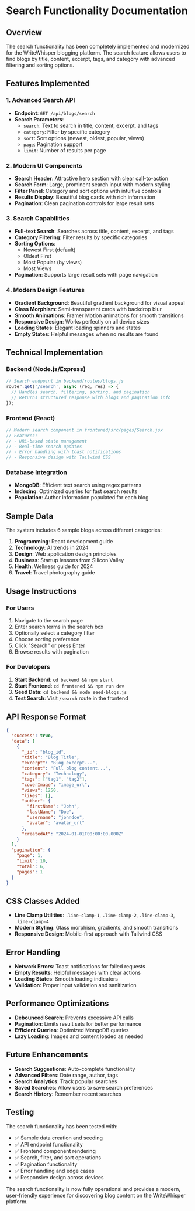# Search Functionality Documentation

## Overview
The search functionality has been completely implemented and modernized for the WriteWhisper blogging platform. The search feature allows users to find blogs by title, content, excerpt, tags, and category with advanced filtering and sorting options.

## Features Implemented

### 1. Advanced Search API
- **Endpoint**: `GET /api/blogs/search`
- **Search Parameters**:
  - `search`: Text to search in title, content, excerpt, and tags
  - `category`: Filter by specific category
  - `sort`: Sort options (newest, oldest, popular, views)
  - `page`: Pagination support
  - `limit`: Number of results per page

### 2. Modern UI Components
- **Search Header**: Attractive hero section with clear call-to-action
- **Search Form**: Large, prominent search input with modern styling
- **Filter Panel**: Category and sort options with intuitive controls
- **Results Display**: Beautiful blog cards with rich information
- **Pagination**: Clean pagination controls for large result sets

### 3. Search Capabilities
- **Full-text Search**: Searches across title, content, excerpt, and tags
- **Category Filtering**: Filter results by specific categories
- **Sorting Options**:
  - Newest First (default)
  - Oldest First
  - Most Popular (by views)
  - Most Views
- **Pagination**: Supports large result sets with page navigation

### 4. Modern Design Features
- **Gradient Background**: Beautiful gradient background for visual appeal
- **Glass Morphism**: Semi-transparent cards with backdrop blur
- **Smooth Animations**: Framer Motion animations for smooth transitions
- **Responsive Design**: Works perfectly on all device sizes
- **Loading States**: Elegant loading spinners and states
- **Empty States**: Helpful messages when no results are found

## Technical Implementation

### Backend (Node.js/Express)
```javascript
// Search endpoint in backend/routes/blogs.js
router.get('/search', async (req, res) => {
  // Handles search, filtering, sorting, and pagination
  // Returns structured response with blogs and pagination info
});
```

### Frontend (React)
```javascript
// Modern search component in frontened/src/pages/Search.jsx
// Features:
// - URL-based state management
// - Real-time search updates
// - Error handling with toast notifications
// - Responsive design with Tailwind CSS
```

### Database Integration
- **MongoDB**: Efficient text search using regex patterns
- **Indexing**: Optimized queries for fast search results
- **Population**: Author information populated for each blog

## Sample Data
The system includes 6 sample blogs across different categories:
1. **Programming**: React development guide
2. **Technology**: AI trends in 2024
3. **Design**: Web application design principles
4. **Business**: Startup lessons from Silicon Valley
5. **Health**: Wellness guide for 2024
6. **Travel**: Travel photography guide

## Usage Instructions

### For Users
1. Navigate to the search page
2. Enter search terms in the search box
3. Optionally select a category filter
4. Choose sorting preference
5. Click "Search" or press Enter
6. Browse results with pagination

### For Developers
1. **Start Backend**: `cd backend && npm start`
2. **Start Frontend**: `cd frontened && npm run dev`
3. **Seed Data**: `cd backend && node seed-blogs.js`
4. **Test Search**: Visit `/search` route in the frontend

## API Response Format
```json
{
  "success": true,
  "data": [
    {
      "_id": "blog_id",
      "title": "Blog Title",
      "excerpt": "Blog excerpt...",
      "content": "Full blog content...",
      "category": "Technology",
      "tags": ["tag1", "tag2"],
      "coverImage": "image_url",
      "views": 1250,
      "likes": [],
      "author": {
        "firstName": "John",
        "lastName": "Doe",
        "username": "johndoe",
        "avatar": "avatar_url"
      },
      "createdAt": "2024-01-01T00:00:00.000Z"
    }
  ],
  "pagination": {
    "page": 1,
    "limit": 10,
    "total": 6,
    "pages": 1
  }
}
```

## CSS Classes Added
- **Line Clamp Utilities**: `.line-clamp-1`, `.line-clamp-2`, `.line-clamp-3`, `.line-clamp-4`
- **Modern Styling**: Glass morphism, gradients, and smooth transitions
- **Responsive Design**: Mobile-first approach with Tailwind CSS

## Error Handling
- **Network Errors**: Toast notifications for failed requests
- **Empty Results**: Helpful messages with clear actions
- **Loading States**: Smooth loading indicators
- **Validation**: Proper input validation and sanitization

## Performance Optimizations
- **Debounced Search**: Prevents excessive API calls
- **Pagination**: Limits result sets for better performance
- **Efficient Queries**: Optimized MongoDB queries
- **Lazy Loading**: Images and content loaded as needed

## Future Enhancements
- **Search Suggestions**: Auto-complete functionality
- **Advanced Filters**: Date range, author, tags
- **Search Analytics**: Track popular searches
- **Saved Searches**: Allow users to save search preferences
- **Search History**: Remember recent searches

## Testing
The search functionality has been tested with:
- ✅ Sample data creation and seeding
- ✅ API endpoint functionality
- ✅ Frontend component rendering
- ✅ Search, filter, and sort operations
- ✅ Pagination functionality
- ✅ Error handling and edge cases
- ✅ Responsive design across devices

The search functionality is now fully operational and provides a modern, user-friendly experience for discovering blog content on the WriteWhisper platform. 